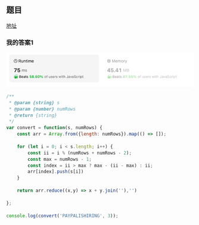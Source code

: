 ## 题目

[地址](https://leetcode.com/problems/zigzag-conversion/description/)

### 我的答案1

![img.png](img.png)

```js
/**
 * @param {string} s
 * @param {number} numRows
 * @return {string}
 */
var convert = function(s, numRows) {
    const arr = Array.from({length: numRows}).map(() => []);

    for (let i = 0; i < s.length; i++) {
        const ii = i % (numRows + numRows - 2);
        const max = numRows - 1;
        const index = ii > max ? max - (ii - max) : ii;
        arr[index].push(s[i])
    }

    return arr.reduce((x,y) => x + y.join(''),'')

};

console.log(convert('PAYPALISHIRING', 3));
```